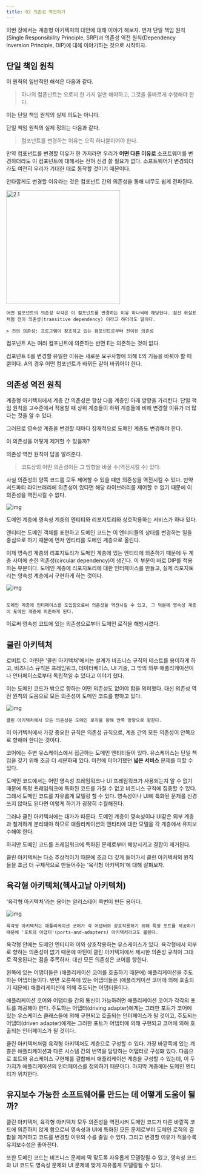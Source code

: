 ```yaml
---
title: 02 의존성 역전하기
---
```


이번 장에서는 계층형 아키텍처의 대안에 대해 이야기 해보자. 먼저 단일 책임 원칙(Single Responsibility Principle, SRP)과 의존성 역전 원칙(Dependency Inversion Principle, DIP)에 대해 이야기하는 것으로 시작하자.

## 단일 책임 원칙

이 원칙의 일반적인 해석은 다음과 같다.

> 하나의 컴폰넌트는 오로지 한 가지 일만 해야하고, 그것을 올바르게 수행해야 한다.

이는 단일 책임 원칙의 실제 의도는 아니다.

단일 책임 원칙의 실제 정의는 다음과 같다.

> 컴포넌트를 변경하는 이유는 오직 하나뿐이어야 한다.

만약 컴포넌트를 변경할 이유가 한 가지라면 우리가 **어떤 다른 이유로** 소프트웨어를 변경하더라도 이 컴포넌트에 대해서는 전혀 신경 쓸 필요가 없다. 소프트웨어가 변경되더라도 여전히 우리가 기대한 대로 동작할 것이기 때문이다.

안타깝게도 변경할 이유라는 것은 컴포넌트 간의 의존성을 통해 너무도 쉽게 전파된다.

<img
src="./images/2.1.png"
width="300"
alt="2.1"
/>

```
어떤 컴포넌트의 의존성 각각은 이 컴포넌트를 변경하는 이유 하나씩에 해당한다. 점선 화살표처럼 전이 의존성(transitive dependency) 이라고 하더라도 말이다.

> 전의 의존성: 프로그램이 참조하고 있는 컴포넌트로부터 전이된 의존성

```

컴포넌트 A는 여러 컴포넌트에 의존하는 반면 E는 의존하는 것이 없다.

컴포넌트 E를 변경할 유일한 이유는 새로운 요구사항에 의해 E의 기능을 바꿔야 할 때 뿐이다. A의 경우 어떤 컴포넌트가 바뀌든 같이 바뀌어야 한다.

## 의존성 역전 원칙

계층형 아키텍처에서 계층 간 의존성은 항상 다음 계층인 아래 방향을 가리킨다. 단일 책임 원칙을 고수준에서 적용할 때 상위 계층들이 하위 계층들에 비해 변경할 이유가 더 많다는 것을 알 수 있다.

그러므로 영속성 계층을 변경할 때마다 잠재적으로 도메인 계층도 변경해야 한다.

이 의존성을 어떻게 제거할 수 있을까?

의존성 역전 원칙이 답을 알려준다.

> 코드상의 어떤 의존성이든 그 방향을 바꿀 수(역전시킬 수) 있다.

사실 의존성의 양쪽 코드를 모두 제어할 수 있을 때만 의존성을 역전시킬 수 있다. 만약 서드파티 라이브러리에 의존성이 있다면 해당 라이브러리를 제어할 수 없기 때문에 이 의존성을 역전시킬 수 없다.

![img](./images/1.2.png)

도메인 계층에 영속성 계층의 엔티티와 리포지토리와 상호작용하는 서비스가 하나 있다.

엔티티는 도메인 객체를 표현하고 도메인 코드는 이 엔티티들의 상태를 변경하는 일을 중심으로 하기 때문에 먼저 엔티티를 도메인 계층으로 올린다.

이제 영속성 계층의 리포지토리가 도메인 계층에 있는 엔티티에 의존하기 때문에 두 계층 사이에 순한 의존성(circular dependency)이 생긴다. 이 부분이 바로 DIP를 적용하는 부분이다. 도메인 계층에 리포지토리에 대한 인터페이스를 만들고, 실제 리포지토리는 영속성 계층에서 구현하게 하는 것이다.

![img](./images/2.2.png)

```

도메인 계층에 인터페이스를 도입함으로써 의존성을 역전시킬 수 있고, 그 덕분에 영속성 계층이 도메인 계층에 의존하게 된다.

```

이로써 영속성 코드에 있는 의존성으로부터 도메인 로직을 해방시켰다.

## 클린 아키텍처

로버트 C. 마틴은 '클린 아키텍처'에서는 설계가 비즈니스 규칙의 테스트를 용이하게 하고, 비즈니스 규칙은 프레임워크, 데이터베이스, UI 기술, 그 밖의 외부 애플리케이션이나 인터페이스로부터 독립적일 수 있다고 이야기 했다.

이는 도메인 코드가 밖으로 향하는 어떤 의존성도 없어야 함을 의미했다. 대신 의존성 역전 원칙의 도움으로 모든 의존성이 도메인 코드를 향하고 있다.

![img](./images/2.3.png)

```
클린 아키텍처에서 모든 의존성은 도메인 로직을 향해 안쪽 방향으로 향한다.
```

이 아키텍처에서 가장 중요한 규칙은 의존성 규칙으로, 계층 간의 모든 의존성이 안쪽으로 향해야 한다는 것이다.

코어에는 주변 유스케이스에서 접근하는 도메인 엔티티들이 있다. 유스케이스는 단일 책임을 갖기 위해 조금 더 세분화돼 있다. 이전에 이야기했던 **넓은 서비스** 문제를 피할 수 있다.

도메인 코드에서는 어떤 영속성 프레임워크나 UI 프레임워크가 사용되는지 알 수 없기 때문에 특정 프레임워크에 특화된 코드를 가질 수 없고 비즈니스 규칙에 집중할 수 있다. 그래서 도메인 코드를 자유롭게 모델링 할 수 있다.
영속성이나 UI에 특화된 문제를 신경 쓰지 않아도 된다면 이렇게 하기가 굉장히 수월해진다.

그러나 클린 아키텍처에는 대가가 따른다. 도메인 계층이 영속성이나 UI같은 외부 계층과 철저하게 분리돼야 하므로 애플리케이션의 엔티티에 대한 모델을 각 계층에서 유지보수해야 한다.

하지만 도메인 코드를 프레임워크에 특화된 문제로부터 해방시키고 결합이 제거된다.

클린 아키텍처는 다소 추상적이기 때문에 조금 더 깊게 들어가서 클린 아키텍처의 원칙들을 조금 더 구체적으로 만들어주는 '육각형 아키텍처'에 대해 살펴보자.

## 육각형 아키텍처(헥사고날 아키텍처)

'육각형 아키텍처'라는 용어는 알리스테어 콕번이 만든 용어다.

![img](./images/2.4.jpeg)

```
육각형 아키텍처는 애플리케이션 코어가 각 어댑터와 상호작용하기 위해 특정 포트를 제공하기 때문에 '포트와 어댑터'(ports-and-adapters) 아키텍처라고도 불린다.
```

육각형 안에는 도메인 엔티티와 이와 상호작용하는 유스케이스가 있다. 육각형에서 외부로 향하는 의존성이 없기 때문에 마틴이 클린 아키텍처에서 제시한 의존성 규칙이 그대로 적용된다는 점을 주목하자. 대신 모든 의존성은 코어를 향한다.

왼쪽에 있는 어댑터들은 (애플리케이션 코어를 호출하기 때문에) 애플리케이션을 주도하는 어댑터들이다. 반면 오른쪽에 있는 어댑터들은 (애플리케이션 코어에 의해 호출되기 때문에) 애플리케이션에 의해 주도되는 어댑터들이다.

애플리케이션 코어와 어댑터들 간의 통신이 가능하려면 애플리케이션 코어가 각각의 포트를 제공해야 한다. 주도하는 어댑터(driving adapter)에게는 그러한 포트가 코어에 있는 유스케이스 클래스들에 의해 구현되고 호출되는 인터페이스가 될 것이고, 주도되는 어댑터(driven adapter)에게는 그러한 포트가 어댑터에 의해 구현되고 코어에 의해 호출되는 인터페이스가 될 것이다.

클린 아키텍처처럼 육각형 아키텍처도 계층으로 구성할 수 있다. 가장 바깥쪽에 있는 계층은 애플리케이션과 다른 시스템 간의 번역을 담당하는 어댑터로 구성돼 있다. 다음으로 포트와 유스케이스 구현체를 결합해서 애플리케이션 계층을 구성할 수 있는데, 이 두 가지가 애플리케이션의 인터페이스를 정의하기 때문이다. 마지막 계층에는 도메인 엔티티가 위치한다.

## 유지보수 가능한 소프트웨어를 만드는 데 어떻게 도움이 될까?

클린 아키텍처, 육각형 아키텍처 모두 의존성을 역전시켜 도메인 코드가 다른 바깥쪽 코드에 의존하지 않게 함으로써 영속성과 UI에 특화된 모든 문제로부터 도메인 로직의 결합을 제거하고 코드를 변경할 이유의 수를 줄일 수 있다. 그리고 변경할 이유가 적을수록 유지보수성은 좋아진다.

또한 도메인 코드는 비즈니스 문제에 딱 맞도록 자유롭게 모델링될 수 있고, 영속성 코드와 UI 코드도 영속성 문제와 UI 문제에 맞게 자유롭게 모델링될 수 있다.
